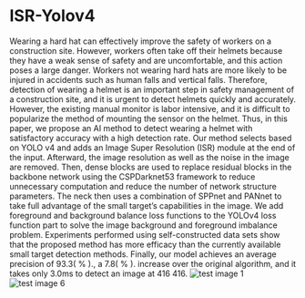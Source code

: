 # ISR-Yolov4

Wearing a hard hat can effectively improve the safety of workers on a construction site. However, workers often take off their helmets because they have a weak sense of safety and are uncomfortable, and this action poses a large danger. Workers not wearing hard hats are more likely to be injured in accidents such as human falls and vertical falls. Therefore, detection of wearing a helmet is an important step in safety management of a construction site, and it is urgent to detect helmets quickly and accurately. However, the existing manual monitor is labor intensive, and it is difficult to popularize the method of mounting the sensor on the helmet. Thus, in this paper, we propose an AI method to detect wearing a helmet with satisfactory accuracy with a high detection rate. Our method selects based on YOLO v4 and adds an Image Super Resolution (ISR) module at the end of the input. Afterward, the image resolution as well as the noise in the image are removed. Then, dense blocks are used to replace residual blocks in the backbone network using the CSPDarknet53 framework to reduce unnecessary computation and reduce the number of network structure parameters. The neck then uses a combination of SPPnet and PANnet to take full advantage of the small target’s capabilities in the image. We add foreground and background balance loss functions to the YOLOv4 loss function part to solve the image background and foreground imbalance problem. Experiments performed using self-constructed data sets show that the proposed method has more efficacy than the currently available small target detection methods. Finally, our model achieves an average precision of 93.3\( \% \)., a 7.8\( \% \). increase over the original algorithm, and it takes only 3.0ms to detect an image at 416 416.
![test image 1](https://user-images.githubusercontent.com/66653030/179683261-12a176c5-8628-41d0-b7be-d23f1ae12207.png)
![test image 6](https://user-images.githubusercontent.com/66653030/179683302-c4366bf5-23f1-47cf-8ad8-41db8fe296c8.png)
